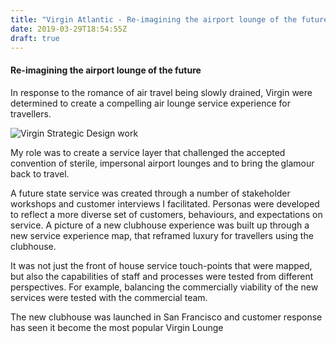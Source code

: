 ```yaml
---
title: "Virgin Atlantic - Re-imagining the airport lounge of the future"
date: 2019-03-29T18:54:55Z
draft: true
---
```


#### Re-imagining the airport lounge of the future

In response to the romance of air travel being slowly drained, Virgin were determined to create a compelling air lounge service experience for travellers.

![Virgin Strategic Design work](/img/Portfolio_2020_Virgin.jpg)

My role was to create a service layer that challenged the accepted convention of sterile, impersonal airport lounges and to bring the glamour back to travel.

​A future state service was created through a number of stakeholder workshops and customer interviews I facilitated. Personas were developed to reflect a more diverse set of customers, behaviours, and expectations on service. A picture of a new clubhouse experience was built up through a new service experience map, that reframed luxury for travellers using the clubhouse. 

​It was not just the front of house service touch-points that were mapped, but also the capabilities of staff and processes were tested from different perspectives. For example, balancing the commercially viability of the new services were tested with the commercial team.

The new clubhouse was launched in San Francisco and customer response has seen it become the most popular Virgin Lounge